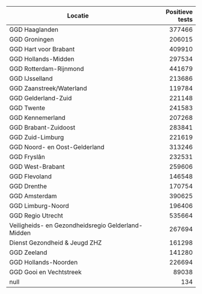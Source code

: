 | Locatie | Positieve tests |
|---------|----------------:|
| GGD Haaglanden                           | 377466 |
| GGD Groningen                            | 206015 |
| GGD Hart voor Brabant                    | 409910 |
| GGD Hollands-Midden                      | 297534 |
| GGD Rotterdam-Rijnmond                   | 441679 |
| GGD IJsselland                           | 213686 |
| GGD Zaanstreek/Waterland                 | 119784 |
| GGD Gelderland-Zuid                      | 221148 |
| GGD Twente                               | 241583 |
| GGD Kennemerland                         | 207268 |
| GGD Brabant-Zuidoost                     | 283841 |
| GGD Zuid-Limburg                         | 221619 |
| GGD Noord- en Oost-Gelderland            | 313246 |
| GGD Fryslân                              | 232531 |
| GGD West-Brabant                         | 259606 |
| GGD Flevoland                            | 146548 |
| GGD Drenthe                              | 170754 |
| GGD Amsterdam                            | 390625 |
| GGD Limburg-Noord                        | 196406 |
| GGD Regio Utrecht                        | 535664 |
| Veiligheids- en Gezondheidsregio Gelderland-Midden | 267694 |
| Dienst Gezondheid & Jeugd ZHZ            | 161298 |
| GGD Zeeland                              | 141280 |
| GGD Hollands-Noorden                     | 226694 |
| GGD Gooi en Vechtstreek                  | 89038 |
| null                                     |   134 |
